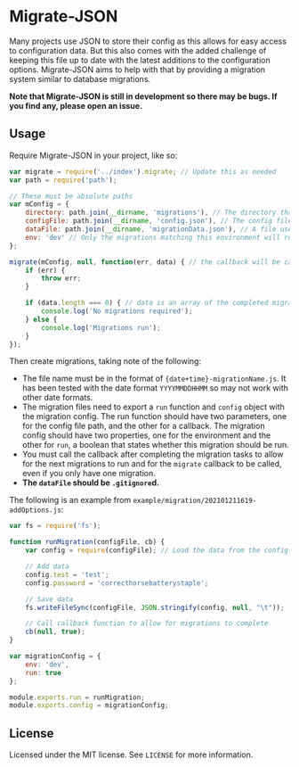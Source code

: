 # Migrate-JSON

Many projects use JSON to store their config as this allows for easy access to configuration data. But this also comes with the added challenge of keeping this file up to date with the latest additions to the configuration options. Migrate-JSON aims to help with that by providing a migration system similar to database migrations.

**Note that Migrate-JSON is still in development so there may be bugs. If you find any, please open an issue.**

## Usage

Require Migrate-JSON in your project, like so:

```js
var migrate = require('../index').migrate; // Update this as needed
var path = require('path');

// These must be absolute paths
var mConfig = {
	directory: path.join(__dirname, 'migrations'), // The directory that your migrations are in
	configFile: path.join(__dirname, 'config.json'), // The config file that should be updated
	dataFile: path.join(__dirname, 'migrationData.json'), // A file used by Migrate-JSON to store migration data (will be created automatically if it doesn't exist)
	env: 'dev' // Only the migrations matching this environment will run
};

migrate(mConfig, null, function(err, data) { // the callback will be called when all required migrations are complete
	if (err) {
		throw err;
	}

	if (data.length === 0) { // data is an array of the completed migrations
		console.log('No migrations required');
	} else {
		console.log('Migrations run');
	}
});
```

Then create migrations, taking note of the following:

- The file name must be in the format of `{date+time}-migrationName.js`. It has been tested with the date format `YYYYMMDDHHMM` so may not work with other date formats.
- The migration files need to export a `run` function and `config` object with the migration config. The run function should have two parameters, one for the config file path, and the other for a callback. The migration config should have two properties, one for the environment and the other for `run`, a boolean that states whether this migration should be run.
- You must call the callback after completing the migration tasks to allow for the next migrations to run and for the `migrate` callback to be called, even if you only have one migration.
- **The `dataFile` should be `.gitignore`d.**

The following is an example from `example/migration/202101211619-addOptions.js`:

```js
var fs = require('fs');

function runMigration(configFile, cb) {
	var config = require(configFile); // Load the data from the config file

	// Add data
	config.test = 'test';
	config.password = 'correcthorsebatterystaple';

	// Save data
	fs.writeFileSync(configFile, JSON.stringify(config, null, "\t"));

	// Call callback function to allow for migrations to complete
	cb(null, true);
}

var migrationConfig = {
	env: 'dev',
	run: true
};

module.exports.run = runMigration;
module.exports.config = migrationConfig;
```

## License

Licensed under the MIT license. See `LICENSE` for more information.